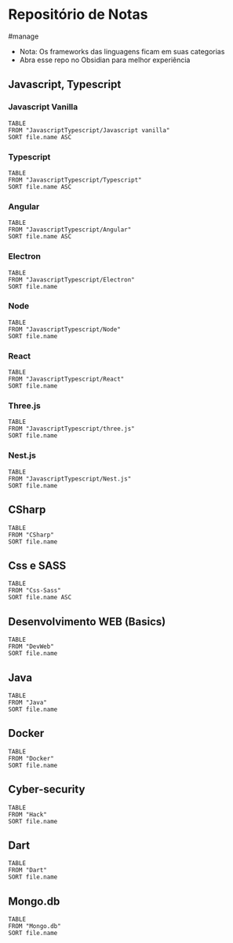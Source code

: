 # Repositório de Notas
#manage  

- Nota:  Os frameworks das linguagens ficam em suas categorias
- Abra esse repo no Obsidian para melhor experiência

## Javascript, Typescript 

### Javascript Vanilla

```dataview
TABLE
FROM "JavascriptTypescript/Javascript vanilla"
SORT file.name ASC
```

### Typescript

```dataview
TABLE
FROM "JavascriptTypescript/Typescript"
SORT file.name ASC
```


### Angular

```dataview
TABLE
FROM "JavascriptTypescript/Angular"
SORT file.name ASC
```

### Electron 

```dataview
TABLE
FROM "JavascriptTypescript/Electron"
SORT file.name
```

### Node

```dataview
TABLE
FROM "JavascriptTypescript/Node"
SORT file.name
```

### React

```dataview
TABLE
FROM "JavascriptTypescript/React"
SORT file.name
```

### Three.js

```dataview
TABLE
FROM "JavascriptTypescript/three.js"
SORT file.name
```


### Nest.js

```dataview
TABLE
FROM "JavascriptTypescript/Nest.js"
SORT file.name
```


## CSharp
```dataview
TABLE
FROM "CSharp"
SORT file.name
```

## Css e SASS

```dataview
TABLE
FROM "Css-Sass"
SORT file.name ASC
```

## Desenvolvimento WEB (Basics)

```dataview
TABLE
FROM "DevWeb"
SORT file.name
```


## Java 

```dataview
TABLE
FROM "Java"
SORT file.name
```

## Docker

```dataview
TABLE
FROM "Docker"
SORT file.name
```

## Cyber-security

```dataview
TABLE
FROM "Hack"
SORT file.name
```
## Dart

```dataview
TABLE
FROM "Dart"
SORT file.name
```


## Mongo.db 

```dataview
TABLE
FROM "Mongo.db"
SORT file.name
```

